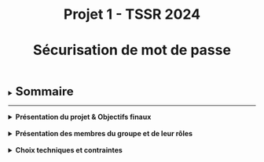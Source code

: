 <div align="center"><h1>Projet 1 - TSSR 2024</h1></div>
<div align="center"><h1>Sécurisation de mot de passe</h1></div>
<br>
<br>


<details>

<summary><strong><font size="+2">Sommaire</font></strong></summary>

- <b><i>Présentation du projet & Objectifs finaux</i></b>
  
- <b><i>Introduction : Mise en contexte</i></b>

- <b><i>Présentation des membres du groupe et de leur rôles</i></b>

- <b><i>Choix techniques et contraintes</i></b>

- <b><i>Difficultés rencontrées</i></b>

- <b><i>Solutions et/ou Alternatives trouvées pour palier aux problèmes</i></b>

- <b><i>Next-Step : Améliorations possibles envisagées</i></b>

</details>

<HR>

<details>

<summary><strong>Présentation du projet & Objectifs finaux</strong></summary>
  
   
##### Objectif principal :
Effectuer une attaque par dictionnaire pour tester la robustesse du mot de passe d’un fichier zippé chiffré sur un serveur Les logiciels John the Ripper ou Hashcat doivent être utilisés Serveur : Windows Server 2022 Client : Ubuntu 22.04 LTS
   

##### Objectif secondaire :
Effectuer une attaque sur un compte local du serveur
   

##### Les livrables

- Les livrables sont les résultats ou les produits finaux du projet qui sont livrés au client ou aux parties prenantes. Ils peuvent inclure rapports, documents, logiciels, etc ...
<br>

- Ils sont disponibles sur la plateforme GitHub, un dépôt a été créé à cet effet : [TSSR-2402-P1-G1](https://github.com/WildCodeSchool/TSSR-2402-P1-G1-SecurisationDeMotDePasse)

</details>

<br>

<details>

<summary><strong>Présentation des membres du groupe et de leur rôles</strong></summary>

##### Le Projet est composé de :
- **Grégory**
- **Maxime**
- **Alexandre**
- **Thomas**
- **Franck**


###### Rôle du Scrum Master (SM) :

Le SM est le garant de la bonne application de la méthode Scrum. Il est responsable de la communication entre les membres de l'équipe et de la bonne réalisation des tâches.

###### Rôle du Product Owner (PO) :

Le PO est le représentant du client. Il est responsable de la définition des besoins et de la priorisation des tâches. Il est le garant de la qualité du produit final.

###### Sont nommés pour la première semaine de Projet (Sprint 1) :

- PO : **Thomas**
- SM : **Alexandre**

###### Sont nommés pour la seconde semaine de Projet (Sprint 2) :

- PO : ---
- SM : ---

###### Attribution des tâches/activités par membre :

 - **Grégory** : Gestion des VM
 - **Maxime** : Installation de [JohnTheRipper](https://github.com/openwall/john) + Documentation User_Guide.md
 - **Alexandre** : Aide sur les différentes autres tâches + Open SSH
 - **Thomas** : Mise en forme des documentations et en charge des respositorys sur le GitHub de la WCS
 - **Franck** : Vérification du bon fonctionnement des programmes du projet

</details>

<br>

<details>

<summary><strong>Choix techniques et contraintes</strong></summary>
<br>

Le client est sous OS [Ubuntu 22.04 LTS](https://releases.ubuntu.com/jammy/)
  - Nom : `CLILIN01`
  - Compte Utilisateur : `wilder`
  - Mot de passe : `Azerty1*`
  - Adresse IP fixe : `172.16.10.20/24`

Le Serveur est sous OS [Windows Server 2022](https://www.microsoft.com/fr-fr/evalcenter/download-windows-server-2022)

  - Nom : `SRVWIN01`
  - Compte : `Administrator`
  - Mot de passe : `Azerty1*`
  - Adresse IP fixe : `172.16.10.10/24`

</details>
